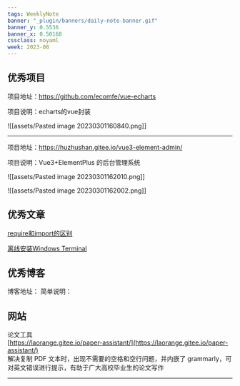 ```yaml
---
tags: WeeklyNote
banner: "_plugin/banners/daily-note-banner.gif"
banner_y: 0.5536
banner_x: 0.50168
cssclass: noyaml
week: 2023-08
---
```



## 优秀项目

项目地址：https://github.com/ecomfe/vue-echarts

项目说明：echarts的vue封装

![[assets/Pasted image 20230301160840.png]]

---

项目地址：https://huzhushan.gitee.io/vue3-element-admin/

项目说明：Vue3+ElementPlus 的后台管理系统

![[assets/Pasted image 20230301162010.png]]

![[assets/Pasted image 20230301162002.png]]


## 优秀文章

[require和import的区别](https://zhuanlan.zhihu.com/p/121770261)

[离线安装Windows Terminal](https://www.cnblogs.com/albelt/p/15253147.html)

## 优秀博客

博客地址：
简单说明：


## 网站

论文工具  
[https://laorange.gitee.io/paper-assistant/](https://laorange.gitee.io/paper-assistant/)  
解决复制 PDF 文本时，出现不需要的空格和空行问题，并内嵌了 grammarly，可对英文错误进行提示，有助于广大高校毕业生的论文写作

---


